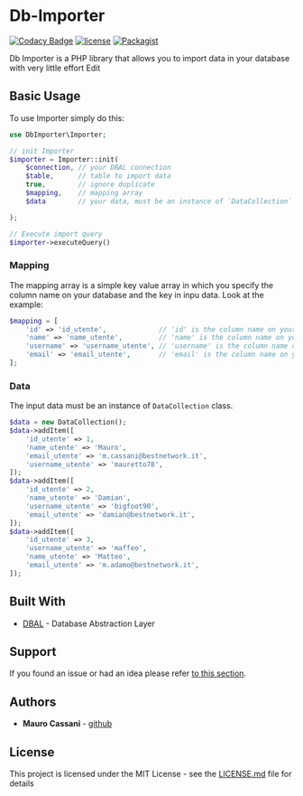 # Db-Importer

[![Codacy Badge](https://api.codacy.com/project/badge/Grade/61444b8259e642f990965fc843283ad7)](https://www.codacy.com/app/mauretto78/db-importer?utm_source=github.com&amp;utm_medium=referral&amp;utm_content=mauretto78/db-importer&amp;utm_campaign=Badge_Grade)
[![license](https://img.shields.io/github/license/mauretto78/db-importer.svg)]()
[![Packagist](https://img.shields.io/packagist/v/mauretto78/db-importer.svg)]()

Db Importer is a PHP library that allows you to import data in your database with very little effort Edit

## Basic Usage

To use Importer simply do this:

```php
use DbImporter\Importer;

// init Importer
$importer = Importer::init(
    $connection, // your DBAL connection
    $table,      // table to import data
    true,        // ignore duplicate
    $mapping,    // mapping array
    $data        // your data, must be an instance of `DataCollection` class.

);

// Execute import query
$importer->executeQuery()

```

### Mapping

The mapping array is a simple key value array in which you specify the column name on your database and the key in inpu data. Look at the example:

```php
$mapping = [
    'id' => 'id_utente',             // 'id' is the column name on your database. 'id_utente' is the key in input data
    'name' => 'name_utente',         // 'name' is the column name on your database. 'name_utente' is the key in input data
    'username' => 'username_utente', // 'username' is the column name on your database. 'username_utente' is the key in input data
    'email' => 'email_utente',       // 'email' is the column name on your database. 'email_utente' is the key in input data
];
```

### Data

The input data must be an instance of `DataCollection` class.

```php
$data = new DataCollection();
$data->addItem([
    'id_utente' => 1,
    'name_utente' => 'Mauro',
    'email_utente' => 'm.cassani@bestnetwork.it',
    'username_utente' => 'mauretto78',
]);
$data->addItem([
    'id_utente' => 2,
    'name_utente' => 'Damian',
    'username_utente' => 'bigfoot90',
    'email_utente' => 'damian@bestnetwork.it',
]);
$data->addItem([
    'id_utente' => 3,
    'username_utente' => 'maffeo',
    'name_utente' => 'Matteo',
    'email_utente' => 'm.adamo@bestnetwork.it',
]);
```

## Built With

* [DBAL](http://www.doctrine-project.org/projects/dbal.html) - Database Abstraction Layer

## Support

If you found an issue or had an idea please refer [to this section](https://github.com/mauretto78/db-importer/issues).

## Authors

* **Mauro Cassani** - [github](https://github.com/mauretto78)

## License

This project is licensed under the MIT License - see the [LICENSE.md](LICENSE.md) file for details
